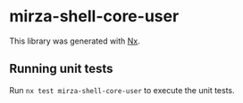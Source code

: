 # mirza-shell-core-user

This library was generated with [Nx](https://nx.dev).

## Running unit tests

Run `nx test mirza-shell-core-user` to execute the unit tests.
